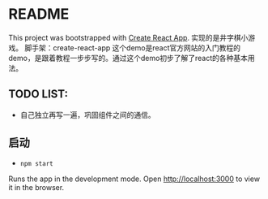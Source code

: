 # README

This project was bootstrapped with [Create React App](https://github.com/facebook/create-react-app).
实现的是井字棋小游戏。
脚手架：create-react-app
这个demo是react官方网站的入门教程的demo，是跟着教程一步步写的。通过这个demo初步了解了react的各种基本用法。


## TODO LIST:
- 自己独立再写一遍，巩固组件之间的通信。

## 启动
- `npm start`

Runs the app in the development mode.
Open [http://localhost:3000](http://localhost:3000) to view it in the browser.